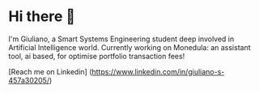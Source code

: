 # Hi there 👋

I'm Giuliano, a Smart Systems Engineering student deep involved in Artificial Intelligence world. 
Currently working on Monedula: an assistant tool, ai based, for optimise portfolio transaction fees!

[Reach me on Linkedin] (https://www.linkedin.com/in/giuliano-s-457a30205/)